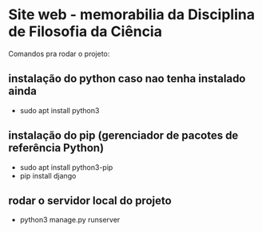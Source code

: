 # Site web - memorabilia da Disciplina de Filosofia da Ciência

Comandos pra rodar o projeto:

## instalação do python caso nao tenha instalado ainda
- sudo apt install python3

## instalação do pip (gerenciador de pacotes de referência Python)
- sudo apt install python3-pip
- pip install django

## rodar o servidor local do projeto
- python3 manage.py runserver